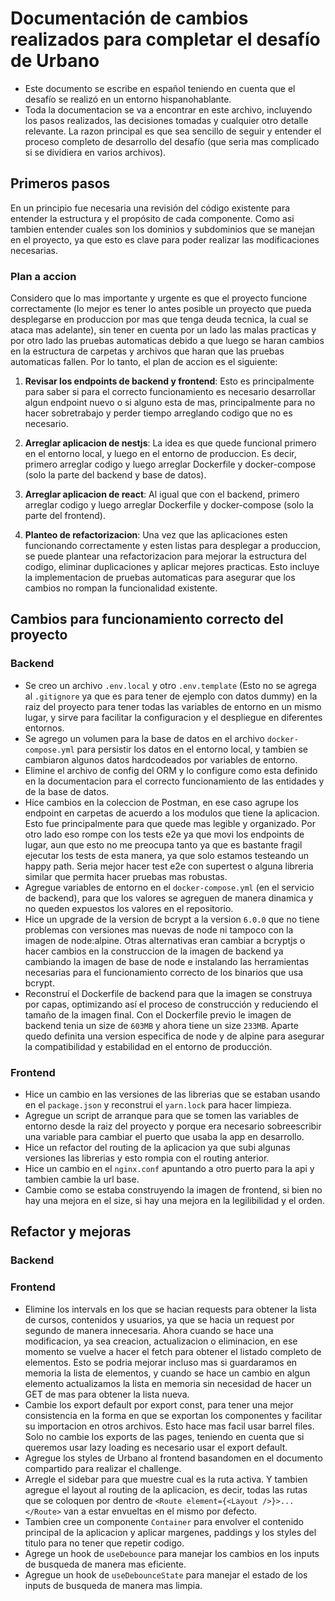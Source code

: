 # Documentación de cambios realizados para completar el desafío de Urbano

- Este documento se escribe en español teniendo en cuenta que el desafío se realizó en un entorno hispanohablante.
- Toda la documentacion se va a encontrar en este archivo, incluyendo los pasos realizados, las decisiones tomadas y cualquier otro detalle relevante. La razon principal es que sea sencillo de seguir y entender el proceso completo de desarrollo del desafío (que seria mas complicado si se dividiera en varios archivos).

## Primeros pasos

En un principio fue necesaria una revisión del código existente para entender la estructura y el propósito de cada componente. Como asi tambien entender cuales son los dominios y subdominios que se manejan en el proyecto, ya que esto es clave para poder realizar las modificaciones necesarias.

### Plan a accion

Considero que lo mas importante y urgente es que el proyecto funcione correctamente (lo mejor es tener lo antes posible un proyecto que pueda desplegarse en produccion por mas que tenga deuda tecnica, la cual se ataca mas adelante), sin tener en cuenta por un lado las malas practicas y por otro lado las pruebas automaticas debido a que luego se haran cambios en la estructura de carpetas y archivos que haran que las pruebas automaticas fallen. Por lo tanto, el plan de accion es el siguiente:

1. **Revisar los endpoints de backend y frontend**: Esto es principalmente para saber si para el correcto funcionamiento es necesario desarrollar algun endpoint nuevo o si alguno esta de mas, principalmente para no hacer sobretrabajo y perder tiempo arreglando codigo que no es necesario.

2. **Arreglar aplicacion de nestjs**: La idea es que quede funcional primero en el entorno local, y luego en el entorno de produccion. Es decir, primero arreglar codigo y luego arreglar Dockerfile y docker-compose (solo la parte del backend y base de datos).

3. **Arreglar aplicacion de react**: Al igual que con el backend, primero arreglar codigo y luego arreglar Dockerfile y docker-compose (solo la parte del frontend).

4. **Planteo de refactorizacion**: Una vez que las aplicaciones esten funcionando correctamente y esten listas para desplegar a produccion, se puede plantear una refactorizacion para mejorar la estructura del codigo, eliminar duplicaciones y aplicar mejores practicas. Esto incluye la implementacion de pruebas automaticas para asegurar que los cambios no rompan la funcionalidad existente.

## Cambios para funcionamiento correcto del proyecto

### Backend

- Se creo un archivo `.env.local` y otro `.env.template` (Esto no se agrega al `.gitignore` ya que es para tener de ejemplo con datos dummy) en la raiz del proyecto para tener todas las variables de entorno en un mismo lugar, y sirve para facilitar la configuracion y el despliegue en diferentes entornos.
- Se agrego un volumen para la base de datos en el archivo `docker-compose.yml` para persistir los datos en el entorno local, y tambien se cambiaron algunos datos hardcodeados por variables de entorno.
- Elimine el archivo de config del ORM y lo configure como esta definido en la documentacion para el correcto funcionamiento de las entidades y de la base de datos.
- Hice cambios en la coleccion de Postman, en ese caso agrupe los endpoint en carpetas de acuerdo a los modulos que tiene la aplicacion. Esto fue principalmente para que quede mas legible y organizado. Por otro lado eso rompe con los tests e2e ya que movi los endpoints de lugar, aun que esto no me preocupa tanto ya que es bastante fragil ejecutar los tests de esta manera, ya que solo estamos testeando un happy path. Seria mejor hacer test e2e con supertest o alguna libreria similar que permita hacer pruebas mas robustas.
- Agregue variables de entorno en el `docker-compose.yml` (en el servicio de backend), para que los valores se agreguen de manera dinamica y no queden expuestos los valores en el repositorio.
- Hice un upgrade de la version de bcrypt a la version `6.0.0` que no tiene problemas con versiones mas nuevas de node ni tampoco con la imagen de node:alpine. Otras alternativas eran cambiar a bcryptjs o hacer cambios en la construccion de la imagen de backend ya cambiando la imagen de base de node e instalando las herramientas necesarias para el funcionamiento correcto de los binarios que usa bcrypt.
- Reconstruí el Dockerfile de backend para que la imagen se construya por capas, optimizando así el proceso de construcción y reduciendo el tamaño de la imagen final. Con el Dockerfile previo le imagen de backend tenia un size de `603MB` y ahora tiene un size `233MB`. Aparte quedo definita una version especifica de node y de alpine para asegurar la compatibilidad y estabilidad en el entorno de producción.

### Frontend

- Hice un cambio en las versiones de las librerias que se estaban usando en el `package.json` y reconstrui el `yarn.lock` para hacer limpieza.
- Agregue un script de arranque para que se tomen las variables de entorno desde la raiz del proyecto y porque era necesario sobreescribir una variable para cambiar el puerto que usaba la app en desarrollo.
- Hice un refactor del routing de la aplicacion ya que subi algunas versiones las librerias y esto rompia con el routing anterior.
- Hice un cambio en el `nginx.conf` apuntando a otro puerto para la api y tambien cambie la url base.
- Cambie como se estaba construyendo la imagen de frontend, si bien no hay una mejora en el size, si hay una mejora en la legilibilidad y el orden.

## Refactor y mejoras

### Backend

### Frontend

- Elimine los intervals en los que se hacian requests para obtener la lista de cursos, contenidos y usuarios, ya que se hacia un request por segundo de manera innecesaria. Ahora cuando se hace una modificacion, ya sea creacion, actualizacion o eliminacion, en ese momento se vuelve a hacer el fetch para obtener el listado completo de elementos. Esto se podria mejorar incluso mas si guardaramos en memoria la lista de elementos, y cuando se hace un cambio en algun elemento actualizamos la lista en memoria sin necesidad de hacer un GET de mas para obtener la lista nueva.
- Cambie los export default por export const, para tener una mejor consistencia en la forma en que se exportan los componentes y facilitar su importacion en otros archivos. Esto hace mas facil usar barrel files. Solo no cambie los exports de las pages, teniendo en cuenta que si queremos usar lazy loading es necesario usar el export default.
- Agregue los styles de Urbano al frontend basandomen en el documento compartido para realizar el challenge.
- Arregle el sidebar para que muestre cual es la ruta activa. Y tambien agregue el layout al routing de la aplicacion, es decir, todas las rutas que se coloquen por dentro de `<Route element={<Layout />}>...</Route>` van a estar envueltas en el mismo por defecto.
- Tambien cree un componente `Container` para envolver el contenido principal de la aplicacion y aplicar margenes, paddings y los styles del titulo para no tener que repetir codigo.
- Agrege un hook de `useDebounce` para manejar los cambios en los inputs de busqueda de manera mas eficiente.
- Agregue un hook de `useDebounceState` para manejar el estado de los inputs de busqueda de manera mas limpia.
